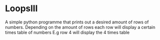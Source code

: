 # LoopsIII
A simple python programme that prints out a desired amount of rows of numbers.
Depending on the amount of rows each row will display a certain times table of numbers 
E.g row 4 will display the 4 times table

